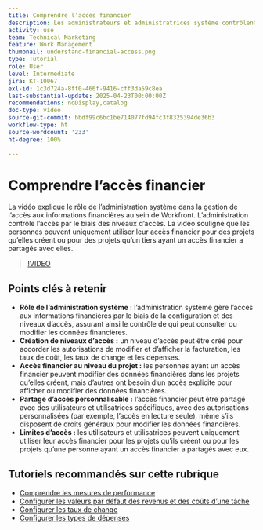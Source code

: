 ```yaml
---
title: Comprendre l’accès financier
description: Les administrateurs et administratrices système contrôlent l’accès aux données financières par le biais d’autorisations personnalisables, assurant ainsi une gestion sécurisée, une supervision au niveau du projet et des options de partage personnalisées pour la visibilité financière.
activity: use
team: Technical Marketing
feature: Work Management
thumbnail: understand-financial-access.png
type: Tutorial
role: User
level: Intermediate
jira: KT-10067
exl-id: 1c3d724a-8ff0-466f-9416-cff3da59c8ea
last-substantial-update: 2025-04-23T00:00:00Z
recommendations: noDisplay,catalog
doc-type: video
source-git-commit: bbdf99c6bc1be714077fd94fc3f8325394de36b3
workflow-type: ht
source-wordcount: '233'
ht-degree: 100%

---
```


# Comprendre l’accès financier

La vidéo explique le rôle de l’administration système dans la gestion de l’accès aux informations financières au sein de Workfront. L’administration contrôle l’accès par le biais des niveaux d’accès.
La vidéo souligne que les personnes peuvent uniquement utiliser leur accès financier pour des projets qu’elles créent ou pour des projets qu’un tiers ayant un accès financier a partagés avec elles.

>[!VIDEO](https://video.tv.adobe.com/v/3457731/?quality=12&learn=on&enablevpops=1)

## Points clés à retenir

* **Rôle de l’administration système :** l’administration système gère l’accès aux informations financières par le biais de la configuration et des niveaux d’accès, assurant ainsi le contrôle de qui peut consulter ou modifier les données financières.
* **Création de niveaux d’accès :** un niveau d’accès peut être créé pour accorder les autorisations de modifier et d’afficher la facturation, les taux de coût, les taux de change et les dépenses.
* **Accès financier au niveau du projet :** les personnes ayant un accès financier peuvent modifier des données financières dans les projets qu’elles créent, mais d’autres ont besoin d’un accès explicite pour afficher ou modifier des données financières.
* **Partage d’accès personnalisable :** l’accès financier peut être partagé avec des utilisateurs et utilisatrices spécifiques, avec des autorisations personnalisées (par exemple, l’accès en lecture seule), même s’ils disposent de droits généraux pour modifier les données financières.
* **Limites d’accès :** les utilisateurs et utilisatrices peuvent uniquement utiliser leur accès financier pour les projets qu’ils créent ou pour les projets qu’une personne ayant un accès financier a partagés avec eux.


## Tutoriels recommandés sur cette rubrique

* [Comprendre les mesures de performance](/help/manage-work/project-finances/understand-performance-metrics.md)
* [Configurer les valeurs par défaut des revenus et des coûts d’une tâche](/help/manage-work/project-finances/set-up-task-revenue-and-cost-defaults.md)
* [Configurer les taux de change](/help/manage-work/project-finances/set-up-exchange-rates.md)
* [Configurer les types de dépenses](/help/manage-work/project-finances/set-up-expense-types.md)
